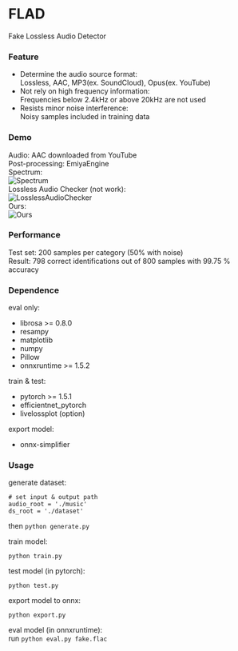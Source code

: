 # FLAD
Fake Lossless Audio Detector

### Feature

 - Determine the audio source format:  
 Lossless, AAC, MP3(ex. SoundCloud), Opus(ex. YouTube)  
 - Not rely on high frequency information:  
 Frequencies below 2.4kHz or above 20kHz are not used  
 - Resists minor noise interference:  
 Noisy samples included in training data  

### Demo

Audio: AAC downloaded from YouTube  
Post-processing: EmiyaEngine  
Spectrum:  
![Spectrum](https://imgur.com/Inw3oPm.png)  
Lossless Audio Checker (not work):  
![LosslessAudioChecker](https://imgur.com/5gugaLb.png)  
Ours:  
![Ours](https://imgur.com/uwI72Jc.png)


### Performance

Test set: 200 samples per category (50% with noise)  
Result: 798 correct identifications out of 800 samples with 99.75 % accuracy

### Dependence

eval only:
 - librosa >= 0.8.0  
 - resampy  
 - matplotlib  
 - numpy  
 - Pillow  
 - onnxruntime >= 1.5.2  

train & test:
 - pytorch >= 1.5.1  
 - efficientnet_pytorch  
 - livelossplot (option)  

export model:
 - onnx-simplifier  

### Usage

generate dataset:  

```
# set input & output path  
audio_root = './music'
ds_root = './dataset'
```
then `python generate.py`  

train model:  

`python train.py`  

test model (in pytorch):  

`python test.py`  

export model to onnx:  

`python export.py`  

eval model (in onnxruntime):  
run `python eval.py fake.flac`  
